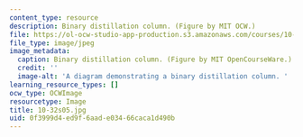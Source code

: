 ```yaml
---
content_type: resource
description: Binary distillation column. (Figure by MIT OCW.)
file: https://ol-ocw-studio-app-production.s3.amazonaws.com/courses/10-32-separation-processes-spring-2005/0f3999d4ed9f6aade03466caca1d490b_10-32s05.jpg
file_type: image/jpeg
image_metadata:
  caption: Binary distillation column. (Figure by MIT OpenCourseWare.)
  credit: ''
  image-alt: 'A diagram demonstrating a binary distillation column. '
learning_resource_types: []
ocw_type: OCWImage
resourcetype: Image
title: 10-32s05.jpg
uid: 0f3999d4-ed9f-6aad-e034-66caca1d490b
---
```


